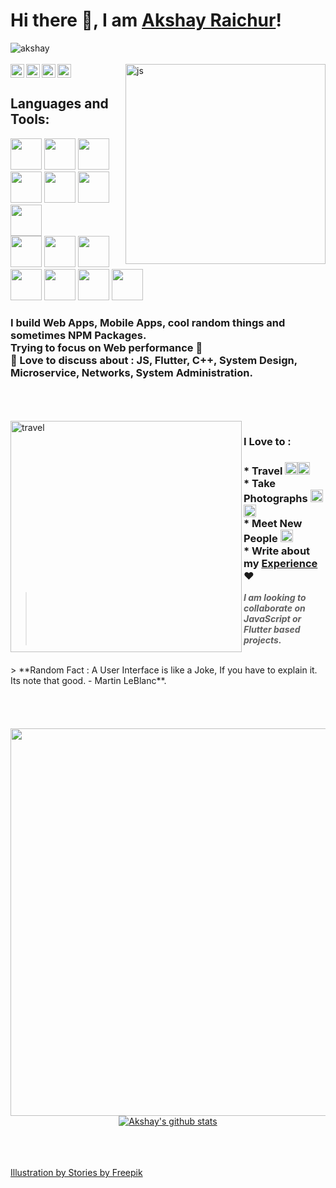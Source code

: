 # Hi there 👋, I am [Akshay Raichur](https://akshayraichur.com)!

<div align="left"> <img src="https://komarev.com/ghpvc/?username=akshayraichur&label=Views&color=blue&style=plastic" alt="akshay" /> </div>
<br/>
<span align="center">
  <a href="https://twitter.com/Akshayvraichur">
    <img align="left" alt="Akshay's Twitter" width="22px" src="https://cdn.jsdelivr.net/npm/simple-icons@v3/icons/twitter.svg" />
  </a>
  <a href="https://linkedin.com/in/akshay-raichur">
    <img align="left" alt="Akshay's Linkdein" width="22px" src="https://cdn.jsdelivr.net/npm/simple-icons@v3/icons/linkedin.svg" />
  </a>
  <a href="https://instagram.com/akshay.raichur/">
    <img align="left" alt="Akshay's Instagram" width="22px" src="https://cdn.jsdelivr.net/npm/simple-icons@v3/icons/instagram.svg" />
  </a>
  <a href="mailto:contact@akshayraichur.com">
    <img src="https://img.icons8.com/doodle/50/000000/email.png" width="22px"/>
  </a>
</span>

<img align="right" alt="js" src="http://static.akshayraichur.com/images/os.gif" width="320px" />

<h2 align="left"> Languages and Tools: </h2>
<span>
<img src="https://img.icons8.com/color/48/000000/nodejs.png" width="50px" />
<img src="https://img.icons8.com/color/48/000000/javascript.png" width="50px"/>
<img src="https://img.icons8.com/plasticine/100/000000/react.png" width="50px"/>
  <img src="https://img.icons8.com/color/48/000000/typescript.png" width="50px"/>
<img src="https://img.icons8.com/color/48/000000/flutter.png" width="50px"/>
<img src="https://img.icons8.com/color/48/000000/c-plus-plus-logo.png" width="50px"/>
<img src="https://img.icons8.com/color/48/000000/python.png" width="50px"/>
</span>

<br/>

<span>
  <img src="https://img.icons8.com/plasticine/100/000000/final-cut-pro-x.png" width="50px"/>
  <img src="https://img.icons8.com/fluent/48/000000/adobe-xd.png" width="50px"/>
  <img src="https://img.icons8.com/fluent/48/000000/adobe-lightroom.png" width="50px"/>
  <img src="https://img.icons8.com/color/48/000000/adobe-illustrator.png" width="50px"/>
  <img src="https://img.icons8.com/fluent/48/000000/adobe-photoshop.png" width="50px"/>
  <img src="https://img.icons8.com/windows/32/000000/figma.png" width="50px"/>
  <img src="https://img.icons8.com/fluent/48/000000/visual-studio-code-2019.png" width="50px"/>
</span>


<h3>
  I build Web Apps, Mobile Apps, cool random things and sometimes NPM Packages.  <br/>
  Trying to focus on Web performance 🚀 <br/>
  💬  Love to discuss about : JS, Flutter, C++, System Design, Microservice, Networks, System Administration. <br/>
</h3>

<br/>
<br/>
<br/>

<img align="left" alt="travel" src="http://static.akshayraichur.com/images/nomad-1.gif" width="370px" />

<div align="center">
  <div align="left">
    <h3> I Love to :  </h3>
    <h3> * Travel <img src="https://img.icons8.com/color/48/000000/beach.png" width="20px"/><img src="https://img.icons8.com/color/48/000000/camping-tent.png" width="20px"/>
      <br/> * Take Photographs <img src="https://img.icons8.com/color/48/000000/slr-large-lens.png" width="20px"/> <img src="https://img.icons8.com/color/48/000000/video-trimming.png" width="20px"/>
      <br/> * Meet New People <img src="https://img.icons8.com/color/48/000000/meeting.png" width="20px"/>
      <br/> * Write about my <a href="https://akshayraichur.wordpress.com">Experience </a>  ❤️ 
    </h3>
    
> ***I am looking to collaborate on JavaScript or Flutter based projects.***
<br/>
> **Random Fact : A User Interface is like a Joke, If you have to explain it. Its note that good. - Martin LeBlanc**.

  </div>
</div>  

<br/>
<br/>
<br/>
<br/>

<div align="center">
  <img src="http://static.akshayraichur.com/images/quote.jpg" width="620px" /> 
  <a href="https://github.com/akshayraichur">
  <img align="center" src="https://github-readme-stats.vercel.app/api?username=akshayraichur&show_icons=true&theme=dark&line_height=37" alt="Akshay's github stats"/>
</a>
</div>

<br/>
<br/>
<br/>

<a align="center" href="https://stories.freepik.com/internet">Illustration by Stories by Freepik</a>

<!--
**akshayraichur/akshayraichur** is a ✨ _special_ ✨ repository because its `README.md` (this file) appears on your GitHub profile.

Here are some ideas to get you started:

- 🔭 I’m currently working on ...
- 🌱 I’m currently learning ...
- 👯 I’m looking to collaborate on ...
- 🤔 I’m looking for help with ...
- 💬 Ask me about ...
- 📫 How to reach me: ...
- 😄 Pronouns: ...
- ⚡ Fun fact: ...
-->

